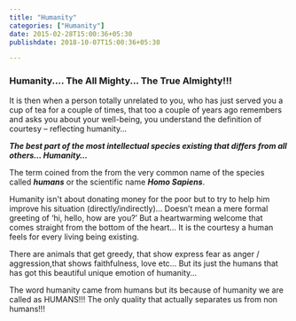 ```yaml
---
title: "Humanity"
categories: ["Humanity"]
date: 2015-02-28T15:00:36+05:30
publishdate: 2018-10-07T15:00:36+05:30

---
```


### Humanity.... The All Mighty... The True Almighty!!!


It is then when a person totally unrelated to you, who has just served you a cup of tea for a couple of times, that too a couple of years ago remembers and asks you about your well-being, you understand the definition of courtesy – reflecting humanity… 


**_The best part of the most intellectual species existing that differs from all others… Humanity…_**


The term coined from the from the very common name of the species called **_humans_** or the scientific name **_Homo Sapiens_**.


Humanity isn't about donating money for the poor but to try to help him improve his situation (directly/indirectly)… Doesn’t mean a mere formal greeting of ‘hi, hello, how are you?’ But a heartwarming welcome that comes straight from the bottom of the heart… It is the courtesy a human feels for every living being existing. 


There are animals that get greedy, that show express fear as anger / aggression,that shows faithfulness, love etc… But its just the humans that has got this beautiful unique emotion of humanity… 


The word humanity came from humans but its because of humanity we are called as HUMANS!!! The only quality that actually separates us from non humans!!!